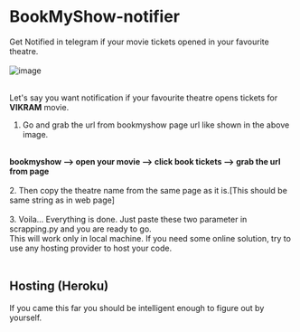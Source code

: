 # BookMyShow-notifier
Get Notified in telegram if your movie tickets opened in your favourite theatre.
<br>
<br>
![image](https://user-images.githubusercontent.com/75692359/170918735-8da774f8-d2f9-4d95-8bdb-363c09638856.png)
<br>
<br>

Let's say you want notification if your favourite theatre opens tickets for **VIKRAM** movie.
1. Go and grab the url from bookmyshow page url like shown in the above image. 
<br>
<strong>bookmyshow --> open your movie --> click book tickets --> grab the url from page</strong>
<br>
<br>
2. Then copy the theatre name from the same page as it is.[This should be same string as in web page]
<br><br>
3. Voila... Everything is done. Just paste these two parameter in scrapping.py and you are ready to go.
<br>
This will work only in local machine. If you need some online solution, try to use any hosting provider to host your code.
<br><br>

## Hosting (Heroku)

If you came this far you should be intelligent enough to figure out by yourself.
